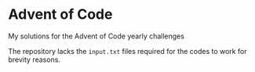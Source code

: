# Advent of Code
My solutions for the Advent of Code yearly challenges

The repository lacks the `input.txt` files required for the codes to work for brevity reasons.
